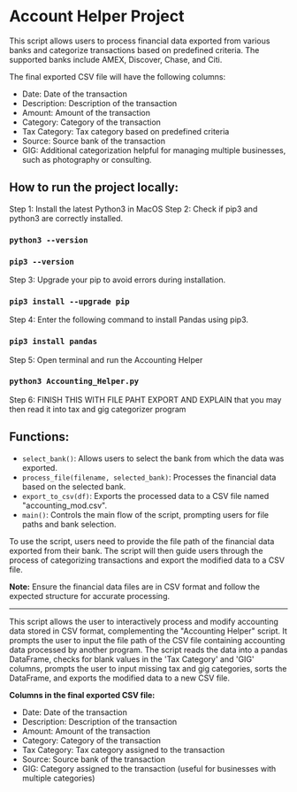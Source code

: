 # Account Helper Project

This script allows users to process financial data exported from various banks and categorize transactions based on predefined criteria. The supported banks include AMEX, Discover, Chase, and Citi.

The final exported CSV file will have the following columns:
- Date: Date of the transaction
- Description: Description of the transaction
- Amount: Amount of the transaction
- Category: Category of the transaction
- Tax Category: Tax category based on predefined criteria
- Source: Source bank of the transaction
- GIG: Additional categorization helpful for managing multiple businesses, such as photography or consulting.

## How to run the project locally:
Step 1: Install the latest Python3 in MacOS
Step 2: Check if pip3 and python3 are correctly installed.
### `python3 --version`
### `pip3 --version`
Step 3: Upgrade your pip to avoid errors during installation.
### `pip3 install --upgrade pip`
Step 4: Enter the following command to install Pandas using pip3.
### `pip3 install pandas`
Step 5: Open terminal and run the Accounting Helper
### `python3 Accounting_Helper.py`
Step 6: FINISH THIS WITH FILE PAHT EXPORT AND EXPLAIN that you may then read it into tax and gig categorizer program

## Functions:
- `select_bank()`: Allows users to select the bank from which the data was exported.
- `process_file(filename, selected_bank)`: Processes the financial data based on the selected bank.
- `export_to_csv(df)`: Exports the processed data to a CSV file named "accounting_mod.csv".
- `main()`: Controls the main flow of the script, prompting users for file paths and bank selection.

To use the script, users need to provide the file path of the financial data exported from their bank. The script will then guide users through the process of categorizing transactions and export the modified data to a CSV file.

**Note:** Ensure the financial data files are in CSV format and follow the expected structure for accurate processing.

---

This script allows the user to interactively process and modify accounting data stored in CSV format, complementing the "Accounting Helper" script. It prompts the user to input the file path of the CSV file containing accounting data processed by another program. The script reads the data into a pandas DataFrame, checks for blank values in the 'Tax Category' and 'GIG' columns, prompts the user to input missing tax and gig categories, sorts the DataFrame, and exports the modified data to a new CSV file.

**Columns in the final exported CSV file:**
- Date: Date of the transaction
- Description: Description of the transaction
- Amount: Amount of the transaction
- Category: Category of the transaction
- Tax Category: Tax category assigned to the transaction
- Source: Source bank of the transaction
- GIG: Category assigned to the transaction (useful for businesses with multiple categories)
